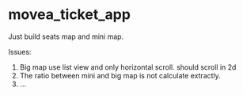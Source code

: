 # movea_ticket_app
Just build seats map and mini map.

Issues:
1. Big map use list view and only horizontal scroll. should scroll in 2d
2. The ratio between mini and big map is not calculate extractly.
3. ...
